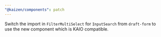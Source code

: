 ```yaml
---
"@kaizen/components": patch
---
```


Switch the import in `FilterMultiSelect` for `InputSearch` from `draft-form` to use the new component which is KAIO compatible.
